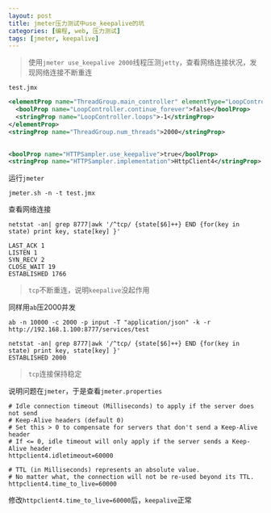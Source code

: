 ```yaml
---
layout: post
title: jmeter压力测试中use_keepalive的坑
categories: [编程, web, 压力测试]
tags: [jmeter, keepalive]
---
```


> 使用`jmeter use_keepalive 2000`线程压测`jetty`，查看网络连接状况，发现网络连接不断重连

`test.jmx`
```xml
<elementProp name="ThreadGroup.main_controller" elementType="LoopController" guiclass="LoopControlPanel" testclass="LoopController" testname="循环控制器" enabled="true">
  <boolProp name="LoopController.continue_forever">false</boolProp>
  <stringProp name="LoopController.loops">-1</stringProp>
</elementProp>
<stringProp name="ThreadGroup.num_threads">2000</stringProp>
  

<boolProp name="HTTPSampler.use_keepalive">true</boolProp>
<stringProp name="HTTPSampler.implementation">HttpClient4</stringProp>

```

运行`jmeter`
```
jmeter.sh -n -t test.jmx
```

查看网络连接
```
netstat -an| grep 8777|awk '/^tcp/ {state[$6]++} END {for(key in state) print key, state[key] }'

LAST_ACK 1
LISTEN 1
SYN_RECV 2
CLOSE_WAIT 19
ESTABLISHED 1766
```

> `tcp`不断重连，说明`keepalive`没起作用


同样用`ab`压2000并发

```
ab -n 10000 -c 2000 -p input -T "application/json" -k -r http://192.168.1.100:8777/services/test
```

```
netstat -an| grep 8777|awk '/^tcp/ {state[$6]++} END {for(key in state) print key, state[key] }'
ESTABLISHED 2000
```

> `tcp`连接保持稳定

说明问题在`jmeter`，于是查看`jmeter.properties`

```properties
# Idle connection timeout (Milliseconds) to apply if the server does not send
# Keep-Alive headers (default 0)
# Set this > 0 to compensate for servers that don't send a Keep-Alive header
# If <= 0, idle timeout will only apply if the server sends a Keep-Alive header
httpclient4.idletimeout=60000

# TTL (in Milliseconds) represents an absolute value.
# No matter what, the connection will not be re-used beyond its TTL.
httpclient4.time_to_live=60000
```

修改`httpclient4.time_to_live=60000`后，`keepalive`正常